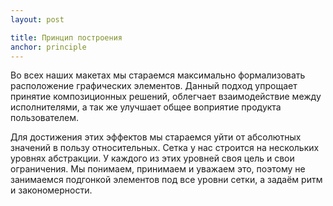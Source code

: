 ```yaml
---
layout: post

title: Принцип построения
anchor: principle
---
```


Во всех наших макетах мы стараемся максимально формализовать расположение графических элементов. Данный подход упрощает принятие композиционных решений, облегчает взаимодействие между исполнителями, а так же улучшает общее воприятие продукта пользователем. 

Для достижения этих эффектов мы стараемся уйти от абсолютных значений в пользу относительных. Сетка у нас строится на нескольких уровнях абстракции. У каждого из этих уровней своя цель и свои ограничения. Мы понимаем, принимаем и уважаем это, поэтому не занимаемся подгонкой элементов под все уровни сетки, а задаём ритм и закономерности.
